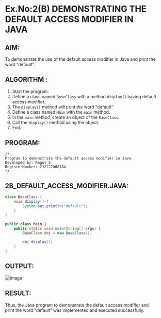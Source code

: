 # Ex.No:2(B) DEMONSTRATING THE DEFAULT ACCESS MODIFIER IN JAVA

## AIM:
To demonstrate the use of the default access modifier in Java and print the word "default".

## ALGORITHM :
1. Start the program.
2. Define a class named `BaseClass` with a method `display()` having default access modifier.
3. The `display()` method will print the word "default".
4. Define a class named `Main` with the `main` method.
5. In the `main` method, create an object of the `BaseClass`.
6. Call the `display()` method using the object.
7. End.

## PROGRAM:
```
/*
Program to demonstrate the default access modifier in Java
Developed by: Ragul S
RegisterNumber: 212222060184
*/
```

## 2B_DEFAULT_ACCESS_MODIFIER.JAVA:
```java
class BaseClass {
    void display() {
        System.out.println("default");
    }
}

public class Main {
    public static void main(String[] args) {
        BaseClass obj = new BaseClass();
        
        obj.display(); 
    }
}
```

## OUTPUT:
![image](https://github.com/user-attachments/assets/8993a4a3-a0b6-4570-bc92-8095fcb84a53)




## RESULT:
Thus, the Java program to demonstrate the default access modifier and print the word "default" was implemented and executed successfully.
